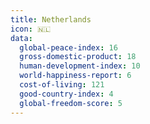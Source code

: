 ```yaml
---
title: Netherlands
icon: 🇳🇱
data:
  global-peace-index: 16
  gross-domestic-product: 18
  human-development-index: 10
  world-happiness-report: 6
  cost-of-living: 121
  good-country-index: 4
  global-freedom-score: 5
---
```

